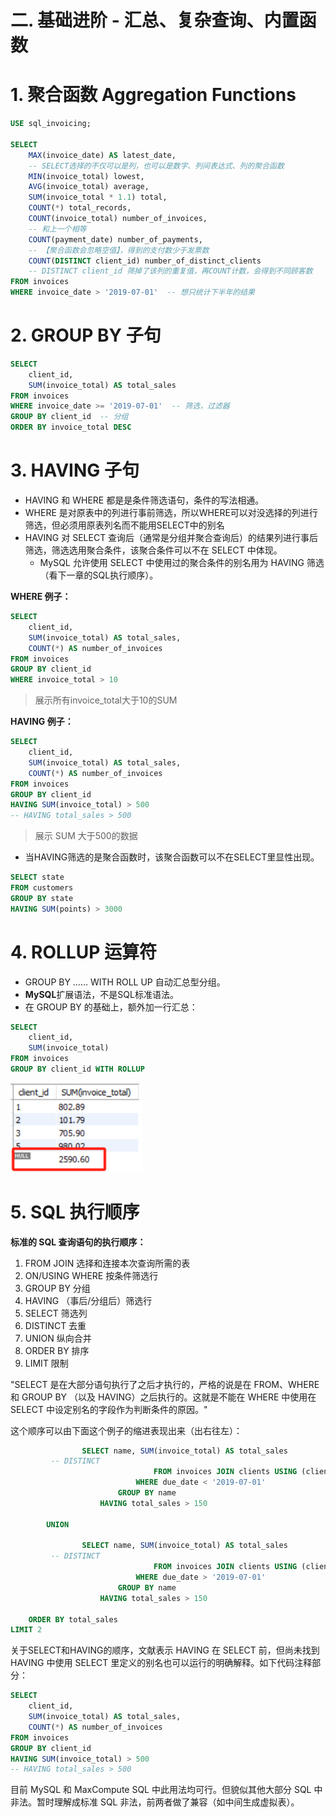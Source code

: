 # 二. 基础进阶 - 汇总、复杂查询、内置函数 <!-- omit from toc -->

# 1. 聚合函数 Aggregation Functions

```SQL
USE sql_invoicing;

SELECT 
    MAX(invoice_date) AS latest_date,  
    -- SELECT选择的不仅可以是列，也可以是数字、列间表达式、列的聚合函数
    MIN(invoice_total) lowest,
    AVG(invoice_total) average,
    SUM(invoice_total * 1.1) total,
    COUNT(*) total_records,
    COUNT(invoice_total) number_of_invoices, 
    -- 和上一个相等
    COUNT(payment_date) number_of_payments,  
    -- 【聚合函数会忽略空值】，得到的支付数少于发票数
    COUNT(DISTINCT client_id) number_of_distinct_clients
    -- DISTINCT client_id 筛掉了该列的重复值，再COUNT计数，会得到不同顾客数
FROM invoices
WHERE invoice_date > '2019-07-01'  -- 想只统计下半年的结果
```

# 2. GROUP BY 子句

```SQL
SELECT 
    client_id,  
    SUM(invoice_total) AS total_sales
FROM invoices
WHERE invoice_date >= '2019-07-01'  -- 筛选，过滤器
GROUP BY client_id  -- 分组
ORDER BY invoice_total DESC
```

# 3. HAVING 子句

- HAVING 和 WHERE 都是是条件筛选语句，条件的写法相通。
- WHERE 是对原表中的列进行事前筛选，所以WHERE可以对没选择的列进行筛选，但必须用原表列名而不能用SELECT中的别名
- HAVING 对 SELECT 查询后（通常是分组并聚合查询后）的结果列进行事后筛选，筛选选用聚合条件，该聚合条件可以不在 SELECT 中体现。
  - MySQL 允许使用 SELECT 中使用过的聚合条件的别名用为 HAVING 筛选（看下一章的SQL执行顺序）。

**WHERE 例子：**


```SQL
SELECT 
    client_id,
    SUM(invoice_total) AS total_sales,
    COUNT(*) AS number_of_invoices
FROM invoices
GROUP BY client_id
WHERE invoice_total > 10
```

> 展示所有invoice_total大于10的SUM

**HAVING 例子：**

```SQL
SELECT 
    client_id,
    SUM(invoice_total) AS total_sales,
    COUNT(*) AS number_of_invoices
FROM invoices
GROUP BY client_id
HAVING SUM(invoice_total) > 500
-- HAVING total_sales > 500
```

> 展示 SUM 大于500的数据

- 当HAVING筛选的是聚合函数时，该聚合函数可以不在SELECT里显性出现。

```SQL
SELECT state
FROM customers
GROUP BY state
HAVING SUM(points) > 3000
```

# 4. ROLLUP 运算符

- GROUP BY …… WITH ROLL UP 自动汇总型分组。
- **MySQL**扩展语法，不是SQL标准语法。
- 在 GROUP BY 的基础上，额外加一行汇总：

```SQL
SELECT 
    client_id,
    SUM(invoice_total)
FROM invoices
GROUP BY client_id WITH ROLLUP
```
<img src="assets/2023-12-13-23-55-30.png" alt="drawing" width="210"/>


# 5. SQL 执行顺序

**标准的 SQL 查询语句的执行顺序：**

1. FROM JOIN 选择和连接本次查询所需的表
2. ON/USING WHERE 按条件筛选行
3. GROUP BY 分组
4. HAVING （事后/分组后）筛选行
5. SELECT 筛选列
6. DISTINCT 去重
7. UNION 纵向合并
8. ORDER BY 排序
9. LIMIT 限制

"SELECT 是在大部分语句执行了之后才执行的，严格的说是在 FROM、WHERE 和 GROUP BY （以及 HAVING）之后执行的。这就是不能在 WHERE 中使用在 SELECT 中设定别名的字段作为判断条件的原因。"

这个顺序可以由下面这个例子的缩进表现出来（出右往左）：

```SQL
                SELECT name, SUM(invoice_total) AS total_sales
         -- DISTINCT
                                FROM invoices JOIN clients USING (client_id) 
                            WHERE due_date < '2019-07-01'
                        GROUP BY name  
                    HAVING total_sales > 150

        UNION

                SELECT name, SUM(invoice_total) AS total_sales
         -- DISTINCT
                                FROM invoices JOIN clients USING (client_id) 
                            WHERE due_date > '2019-07-01'
                        GROUP BY name  
                    HAVING total_sales > 150

    ORDER BY total_sales
LIMIT 2
```

关于SELECT和HAVING的顺序，文献表示 HAVING 在 SELECT 前，但尚未找到 HAVING 中使用 SELECT 里定义的别名也可以运行的明确解释。如下代码注释部分：

```SQL
SELECT 
    client_id,
    SUM(invoice_total) AS total_sales,
    COUNT(*) AS number_of_invoices
FROM invoices
GROUP BY client_id
HAVING SUM(invoice_total) > 500
-- HAVING total_sales > 500
```

目前 MySQL 和 MaxCompute SQL 中此用法均可行。但貌似其他大部分 SQL 中非法。暂时理解成标准 SQL 非法，前两者做了兼容（如中间生成虚拟表）。